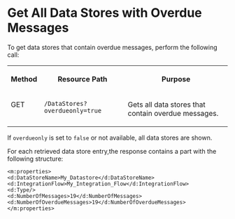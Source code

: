 <!-- loio5173f5c9af124c76bef0ee1aa5c57679 -->

# Get All Data Stores with Overdue Messages



To get data stores that contain overdue messages, perform the following call:


<table>
<tr>
<th valign="top">

Method



</th>
<th valign="top">

Resource Path



</th>
<th valign="top">

Purpose



</th>
</tr>
<tr>
<td valign="top">

GET



</td>
<td valign="top">

 `​/DataStores?overdueonly=true` 



</td>
<td valign="top">

Gets all data stores that contain overdue messages.



</td>
</tr>
</table>

If `overdueonly` is set to `false` or not available, all data stores are shown.

For each retrieved data store entry,the response contains a part with the following structure:

```
<m:properties>
<d:DataStoreName>My_Datastore</d:DataStoreName>
<d:IntegrationFlow>My_Integration_Flow</d:IntegrationFlow>
<d:Type/>
<d:NumberOfMessages>19</d:NumberOfMessages>
<d:NumberOfOverdueMessages>19</d:NumberOfOverdueMessages>
</m:properties>
```

